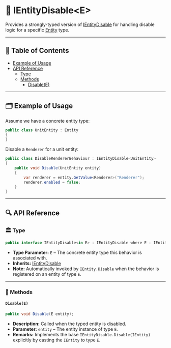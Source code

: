 #  🧩 IEntityDisable&lt;E&gt;

Provides a strongly-typed version of [IEntityDisable](IEntityDisable.md) for handling disable logic for a specific
[Entity](../Entities/Manual.md) type.

---

## 📑 Table of Contents

- [Example of Usage](#-example-of-usage)
- [API Reference](#-api-reference)
  - [Type](#-type)
  - [Methods](#-methods)
    - [Disable(E)](#disablee)

---

## 🗂 Example of Usage

Assume we have a concrete entity type:

```csharp
public class UnitEntity : Entity
{
}
```

Disable a `Renderer` for a unit entity:

```csharp
public class DisableRendererBehaviour : IEntityDisable<UnitEntity>
{
    public void Disable(UnitEntity entity)
    {
        var renderer = entity.GetValue<Renderer>("Renderer");
        renderer.enabled = false;
    }
}
```

---

## 🔍 API Reference

### 🏛️ Type <div id="-type"></div>

```csharp
public interface IEntityDisable<in E> : IEntityDisable where E : IEntity
```

- **Type Parameter:** `E` – The concrete entity type this behavior is associated with.
- **Inherits:** [IEntityDisable](IEntityDisable.md)
- **Note:** Automatically invoked by `IEntity.Disable` when the behavior is registered on an entity of type `E`.

---

### 🏹 Methods

#### `Disable(E)`

```csharp
public void Disable(E entity);
```

- **Description:** Called when the typed entity is disabled.
- **Parameter:** `entity` – The entity instance of type `E`.
- **Remarks:** Implements the base `IEntityDisable.Disable(IEntity)` explicitly by casting the `IEntity` to type `E`.